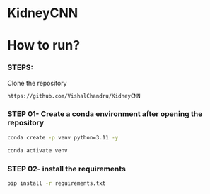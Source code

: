 # KidneyCNN

# How to run?

### STEPS:
Clone the repository
```bash
https://github.com/VishalChandru/KidneyCNN
```

### STEP 01- Create a conda environment after opening the repository
```bash 
conda create -p venv python=3.11 -y
```

```bash
conda activate venv
```

### STEP 02- install the requirements
```bash
pip install -r requirements.txt
```